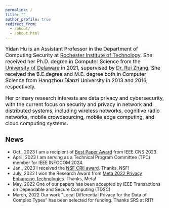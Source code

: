```yaml
---
permalink: /
title: ""
author_profile: true
redirect_from: 
  - /about/
  - /about.html
---  
```



<p style='font-size:16px;color:black'>Yidan Hu is an Assistant Professor in the Department of Computing Security at <a href='https://www.rit.edu/' target='_blank'>Rochester Institute of Technology</a>. She received her Ph.D. degree in Computer Science from the <a href='https://www.udel.edu/' target='_blank'>University of Delaware</a> in 2021, supervised by <a href='https://www.eecis.udel.edu/~ruizhang/' target='_blank'>Dr. Rui Zhang</a>. She received the B.E.degree and M.E. degree both in Computer Science from Hangzhou Dianzi University in 2013 and 2016, respectively.</p>  

<p style='font-size:16px;color:black'>Her primary research interests are data privacy and cybersecurity, with the current focus on security and privacy in network and distributed systems, including wireless networks, cognitive radio networks, mobile crowdsourcing, mobile edge computing, and cloud computing systems.</p>  

<h2 color=red>News</h2><ul><li>Oct., 2023   I am a recipient of <a href='https://cns2023.ieee-cns.org/' target='_blank'>Best Paper Award</a> from IEEE CNS 2023.</li><li>April, 2023   I am serving as a Technical Program Committee (TPC) member for IEEE INFOCOM 2024.</li><li>Jan., 2023   I received the <a href='https://www.nsf.gov/awardsearch/showAward?AWD_ID=2245689&HistoricalAwards=false' target='_blank'>NSF CRII award</a>. Thanks, NSF!</li><li>July, 2022   I won the Research Award from <a href='https://research.facebook.com/blog/2022/8/announcing-the-winners-of-the-2022-privacy-enhancing-technologies-request-for-proposals/' target='_blank'>Meta 2022 Privacy Enhancing Technologies</a>. Thanks, Meta!</li><li>May, 2022   One of our papers has been accepted by IEEE Transactions on Dependable and Secure Computing (TDSC)</li><li>March, 2022   Our work &quot;Local Differential Privacy for the Data of Complex Types&quot; has been selected for funding. Thanks SRS at RIT!</li></ul>



